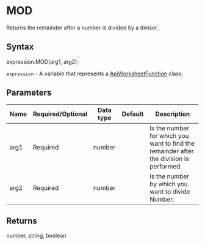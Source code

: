 # MOD

Returns the remainder after a number is divided by a divisor.

## Syntax

expression.MOD(arg1, arg2);

`expression` - A variable that represents a [ApiWorksheetFunction](../ApiWorksheetFunction.md) class.

## Parameters

| **Name** | **Required/Optional** | **Data type** | **Default** | **Description** |
| ------------- | ------------- | ------------- | ------------- | ------------- |
| arg1 | Required | number |  | Is the number for which you want to find the remainder after the division is performed. |
| arg2 | Required | number |  | Is the number by which you want to divide Number. |

## Returns

number, string, boolean